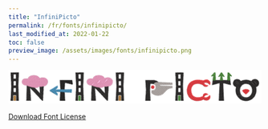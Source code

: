 ```yaml
---
title: "InfiniPicto"
permalink: /fr/fonts/infinipicto/
last_modified_at: 2022-01-22
toc: false
preview_image: /assets/images/fonts/infinipicto.png
---
```

![InfiniPicto](/assets/images/fonts/infinipicto.png)

[Download Font License](https://github.com/inkstitch/inkstitch/tree/main/fonts/infinipicto/LICENSE)
